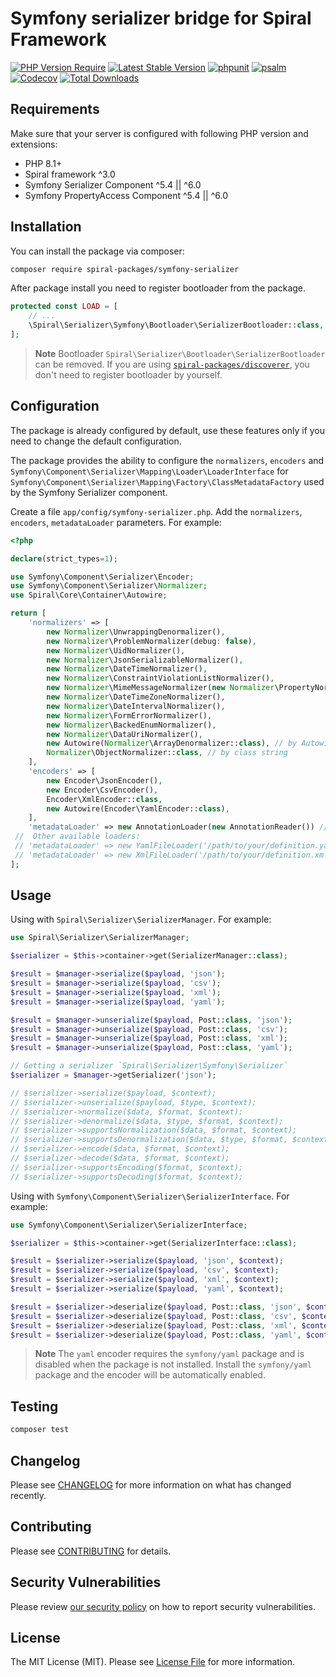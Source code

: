 # Symfony serializer bridge for Spiral Framework

[![PHP Version Require](https://poser.pugx.org/spiral-packages/symfony-serializer/require/php)](https://packagist.org/packages/spiral-packages/symfony-serializer)
[![Latest Stable Version](https://poser.pugx.org/spiral-packages/symfony-serializer/v/stable)](https://packagist.org/packages/spiral-packages/symfony-serializer)
[![phpunit](https://github.com/spiral-packages/symfony-serializer/actions/workflows/phpunit.yml/badge.svg)](https://github.com/spiral-packages/symfony-serializer/actions)
[![psalm](https://github.com/spiral-packages/symfony-serializer/actions/workflows/psalm.yml/badge.svg)](https://github.com/spiral-packages/symfony-serializer/actions)
[![Codecov](https://codecov.io/gh/spiral-packages/symfony-serializer/branch/master/graph/badge.svg)](https://codecov.io/gh/spiral-packages/symfony-serializer)
[![Total Downloads](https://poser.pugx.org/spiral-packages/symfony-serializer/downloads)](https://packagist.org/packages/spiral-packages/symfony-serializer)

## Requirements

Make sure that your server is configured with following PHP version and extensions:

- PHP 8.1+
- Spiral framework ^3.0
- Symfony Serializer Component ^5.4 || ^6.0
- Symfony PropertyAccess Component ^5.4 || ^6.0

## Installation

You can install the package via composer:

```bash
composer require spiral-packages/symfony-serializer
```

After package install you need to register bootloader from the package.

```php
protected const LOAD = [
    // ...
    \Spiral\Serializer\Symfony\Bootloader\SerializerBootloader::class,
];
```

> **Note**
> Bootloader `Spiral\Serializer\Bootloader\SerializerBootloader` can be removed.
> If you are using [`spiral-packages/discoverer`](https://github.com/spiral-packages/discoverer),
> you don't need to register bootloader by yourself.

## Configuration
The package is already configured by default, use these features only if you need to change the default configuration.

The package provides the ability to configure the `normalizers`, `encoders` and `Symfony\Component\Serializer\Mapping\Loader\LoaderInterface`
for `Symfony\Component\Serializer\Mapping\Factory\ClassMetadataFactory` used by the Symfony Serializer component.

Create a file `app/config/symfony-serializer.php`.
Add the `normalizers`, `encoders`, `metadataLoader` parameters. For example:
```php
<?php

declare(strict_types=1);

use Symfony\Component\Serializer\Encoder;
use Symfony\Component\Serializer\Normalizer;
use Spiral\Core\Container\Autowire;

return [
    'normalizers' => [
        new Normalizer\UnwrappingDenormalizer(),
        new Normalizer\ProblemNormalizer(debug: false),
        new Normalizer\UidNormalizer(),
        new Normalizer\JsonSerializableNormalizer(),
        new Normalizer\DateTimeNormalizer(),
        new Normalizer\ConstraintViolationListNormalizer(),
        new Normalizer\MimeMessageNormalizer(new Normalizer\PropertyNormalizer()),
        new Normalizer\DateTimeZoneNormalizer(),
        new Normalizer\DateIntervalNormalizer(),
        new Normalizer\FormErrorNormalizer(),
        new Normalizer\BackedEnumNormalizer(),
        new Normalizer\DataUriNormalizer(),
        new Autowire(Normalizer\ArrayDenormalizer::class), // by Autowire
        Normalizer\ObjectNormalizer::class, // by class string
    ],
    'encoders' => [
        new Encoder\JsonEncoder(),
        new Encoder\CsvEncoder(),
        Encoder\XmlEncoder::class,
        new Autowire(Encoder\YamlEncoder::class),
    ],
    'metadataLoader' => new AnnotationLoader(new AnnotationReader()) // by default
 //  Other available loaders:
 // 'metadataLoader' => new YamlFileLoader('/path/to/your/definition.yaml')
 // 'metadataLoader' => new XmlFileLoader('/path/to/your/definition.xml')
];
```

## Usage
Using with `Spiral\Serializer\SerializerManager`. For example:
```php
use Spiral\Serializer\SerializerManager;

$serializer = $this->container->get(SerializerManager::class);

$result = $manager->serialize($payload, 'json');
$result = $manager->serialize($payload, 'csv');
$result = $manager->serialize($payload, 'xml');
$result = $manager->serialize($payload, 'yaml');

$result = $manager->unserialize($payload, Post::class, 'json');
$result = $manager->unserialize($payload, Post::class, 'csv');
$result = $manager->unserialize($payload, Post::class, 'xml');
$result = $manager->unserialize($payload, Post::class, 'yaml');

// Getting a serializer `Spiral\Serializer\Symfony\Serializer`
$serializer = $manager->getSerializer('json');

// $serializer->serialize($payload, $context);
// $serializer->unserialize($payload, $type, $context);
// $serializer->normalize($data, $format, $context);
// $serializer->denormalize($data, $type, $format, $context);
// $serializer->supportsNormalization($data, $format, $context);
// $serializer->supportsDenormalization($data, $type, $format, $context);
// $serializer->encode($data, $format, $context);
// $serializer->decode($data, $format, $context);
// $serializer->supportsEncoding($format, $context);
// $serializer->supportsDecoding($format, $context);
```
Using with `Symfony\Component\Serializer\SerializerInterface`. For example:
```php
use Symfony\Component\Serializer\SerializerInterface;

$serializer = $this->container->get(SerializerInterface::class);

$result = $serializer->serialize($payload, 'json', $context);
$result = $serializer->serialize($payload, 'csv', $context);
$result = $serializer->serialize($payload, 'xml', $context);
$result = $serializer->serialize($payload, 'yaml', $context);

$result = $serializer->deserialize($payload, Post::class, 'json', $context);
$result = $serializer->deserialize($payload, Post::class, 'csv', $context);
$result = $serializer->deserialize($payload, Post::class, 'xml', $context);
$result = $serializer->deserialize($payload, Post::class, 'yaml', $context);
```

> **Note**
> The `yaml` encoder requires the `symfony/yaml` package and is disabled when the package is not installed.
> Install the `symfony/yaml` package and the encoder will be automatically enabled.


## Testing

```bash
composer test
```

## Changelog

Please see [CHANGELOG](CHANGELOG.md) for more information on what has changed recently.

## Contributing

Please see [CONTRIBUTING](.github/CONTRIBUTING.md) for details.

## Security Vulnerabilities

Please review [our security policy](../../security/policy) on how to report security vulnerabilities.

## License

The MIT License (MIT). Please see [License File](LICENSE) for more information.

